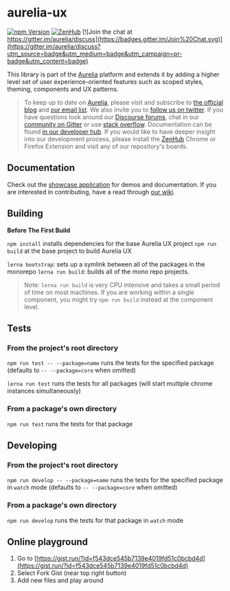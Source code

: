 # aurelia-ux

[![npm Version](https://img.shields.io/npm/v/aurelia-ux.svg)](https://www.npmjs.com/package/aurelia-ux)
[![ZenHub](https://raw.githubusercontent.com/ZenHubIO/support/master/zenhub-badge.png)](https://zenhub.io)
[![Join the chat at https://gitter.im/aurelia/discuss](https://badges.gitter.im/Join%20Chat.svg)](https://gitter.im/aurelia/discuss?utm_source=badge&utm_medium=badge&utm_campaign=pr-badge&utm_content=badge)

This library is part of the [Aurelia](http://www.aurelia.io/) platform and extends it by adding a higher level set of user experience-oriented features such as scoped styles, theming, components and UX patterns.

> To keep up to date on [Aurelia](http://www.aurelia.io/), please visit and subscribe to [the official blog](http://blog.aurelia.io/) and [our email list](http://eepurl.com/ces50j). We also invite you to [follow us on twitter](https://twitter.com/aureliaeffect). If you have questions look around our [Discourse forums](https://discourse.aurelia.io/), chat in our [community on Gitter](https://gitter.im/aurelia/discuss) or use [stack overflow](http://stackoverflow.com/search?q=aurelia). Documentation can be found [in our developer hub](http://aurelia.io/docs). If you would like to have deeper insight into our development process, please install the [ZenHub](https://zenhub.io) Chrome or Firefox Extension and visit any of our repository's boards.

## Documentation

Check out the [showcase application](https://github.com/aurelia/app-ux-showcase) for demos and documentation. If you are interested in contributing, have a read through [our wiki](https://github.com/aurelia/ux/wiki).

## Building

**Before The First Build**

`npm install` installs dependencies for the base Aurelia UX project
`npm run build` at the base project to build Aurelia UX

`lerna bootstrap`: sets up a symlink between all of the packages in the monorepo
`lerna run build`: builds all of the mono repo projects.

>Note: `lerna run build` is very CPU intensive and takes a small period of time on most machines. If you are working within a single component, you might try `npm run build` instead at the component level.

## Tests

### From the project's root directory

`npm run test -- --package=name` runs the tests for the specified package (defaults to `-- --package=core` when omitted)

`lerna run test` runs the tests for all packages (will start multiple chrome instances simultaneously)

### From a package's own directory

`npm run test` runs the tests for that package

## Developing

### From the project's root directory

`npm run develop -- --package=name` runs the tests for the specified package in `watch` mode  (defaults to `-- --package=core` when omitted)

### From a package's own directory

`npm run develop` runs the tests for that package in `watch` mode

## Online playground

1. Go to [https://gist.run/?id=f543dce545b7139e4019fd51c0bcbd4d](https://gist.run/?id=f543dce545b7139e4019fd51c0bcbd4d)
2. Select Fork Gist (near top right button)
3. Add new files and play around

